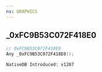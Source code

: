 ```yaml
---
ns: GRAPHICS
---
```

## _0xFC9B53C072F418E0

```c
// 0xFC9B53C072F418E0
Any _0xFC9B53C072F418E0();
```

```
NativeDB Introduced: v1207
```

